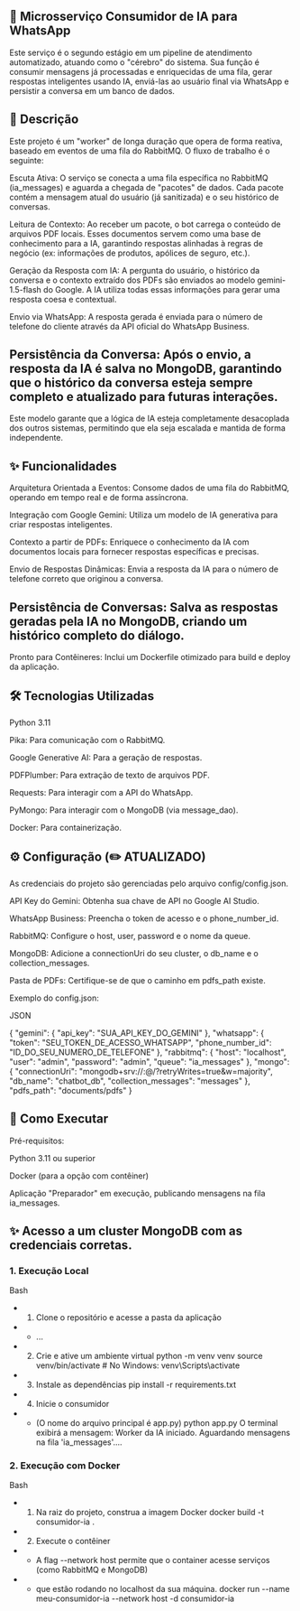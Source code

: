 ## 🤖 Microsserviço Consumidor de IA para WhatsApp
Este serviço é o segundo estágio em um pipeline de atendimento automatizado, atuando como o "cérebro" do sistema. Sua função é consumir mensagens já processadas e enriquecidas de uma fila, gerar respostas inteligentes usando IA, enviá-las ao usuário final via WhatsApp e persistir a conversa em um banco de dados.

## 📜 Descrição
Este projeto é um "worker" de longa duração que opera de forma reativa, baseado em eventos de uma fila do RabbitMQ. O fluxo de trabalho é o seguinte:

Escuta Ativa: O serviço se conecta a uma fila específica no RabbitMQ (ia_messages) e aguarda a chegada de "pacotes" de dados. Cada pacote contém a mensagem atual do usuário (já sanitizada) e o seu histórico de conversas.

Leitura de Contexto: Ao receber um pacote, o bot carrega o conteúdo de arquivos PDF locais. Esses documentos servem como uma base de conhecimento para a IA, garantindo respostas alinhadas à regras de negócio (ex: informações de produtos, apólices de seguro, etc.).

Geração da Resposta com IA: A pergunta do usuário, o histórico da conversa e o contexto extraído dos PDFs são enviados ao modelo gemini-1.5-flash do Google. A IA utiliza todas essas informações para gerar uma resposta coesa e contextual.

Envio via WhatsApp: A resposta gerada é enviada para o número de telefone do cliente através da API oficial do WhatsApp Business.

## Persistência da Conversa: Após o envio, a resposta da IA é salva no MongoDB, garantindo que o histórico da conversa esteja sempre completo e atualizado para futuras interações.

Este modelo garante que a lógica de IA esteja completamente desacoplada dos outros sistemas, permitindo que ela seja escalada e mantida de forma independente.

## ✨ Funcionalidades
Arquitetura Orientada a Eventos: Consome dados de uma fila do RabbitMQ, operando em tempo real e de forma assíncrona.

Integração com Google Gemini: Utiliza um modelo de IA generativa para criar respostas inteligentes.

Contexto a partir de PDFs: Enriquece o conhecimento da IA com documentos locais para fornecer respostas específicas e precisas.

Envio de Respostas Dinâmicas: Envia a resposta da IA para o número de telefone correto que originou a conversa.

## Persistência de Conversas: Salva as respostas geradas pela IA no MongoDB, criando um histórico completo do diálogo.

Pronto para Contêineres: Inclui um Dockerfile otimizado para build e deploy da aplicação.

## 🛠️ Tecnologias Utilizadas
Python 3.11

Pika: Para comunicação com o RabbitMQ.

Google Generative AI: Para a geração de respostas.

PDFPlumber: Para extração de texto de arquivos PDF.

Requests: Para interagir com a API do WhatsApp.

PyMongo: Para interagir com o MongoDB (via message_dao).

Docker: Para containerização.

## ⚙️ Configuração (✏️ ATUALIZADO)
As credenciais do projeto são gerenciadas pelo arquivo config/config.json.

API Key do Gemini: Obtenha sua chave de API no Google AI Studio.

WhatsApp Business: Preencha o token de acesso e o phone_number_id.

RabbitMQ: Configure o host, user, password e o nome da queue.

MongoDB: Adicione a connectionUri do seu cluster, o db_name e o collection_messages.

Pasta de PDFs: Certifique-se de que o caminho em pdfs_path existe.

Exemplo do config.json:

JSON

{
  "gemini": {
    "api_key": "SUA_API_KEY_DO_GEMINI"
  },
  "whatsapp": {
    "token": "SEU_TOKEN_DE_ACESSO_WHATSAPP",
    "phone_number_id": "ID_DO_SEU_NUMERO_DE_TELEFONE"
  },
  "rabbitmq": {
    "host": "localhost",
    "user": "admin",
    "password": "admin",
    "queue": "ia_messages"
  },
  "mongo": {
    "connectionUri": "mongodb+srv://<user>:<password>@<cluster-url>/<db-name>?retryWrites=true&w=majority",
    "db_name": "chatbot_db",
    "collection_messages": "messages"
  },
  "pdfs_path": "documents/pdfs"
}
## 🚀 Como Executar
Pré-requisitos:

Python 3.11 ou superior

Docker (para a opção com contêiner)

Aplicação "Preparador" em execução, publicando mensagens na fila ia_messages.

## ✨ Acesso a um cluster MongoDB com as credenciais corretas.

### 1. Execução Local
Bash

- 1. Clone o repositório e acesse a pasta da aplicação
- - ...

- 2. Crie e ative um ambiente virtual
python -m venv venv
source venv/bin/activate  # No Windows: venv\Scripts\activate

- 3. Instale as dependências
pip install -r requirements.txt

- 4. Inicie o consumidor
- - (O nome do arquivo principal é app.py)
python app.py
O terminal exibirá a mensagem: Worker da IA iniciado. Aguardando mensagens na fila 'ia_messages'....

### 2. Execução com Docker
Bash

- 1. Na raiz do projeto, construa a imagem Docker
docker build -t consumidor-ia .

- 2. Execute o contêiner
- - A flag --network host permite que o container acesse serviços (como RabbitMQ e MongoDB)
- - que estão rodando no localhost da sua máquina.
docker run --name meu-consumidor-ia --network host -d consumidor-ia